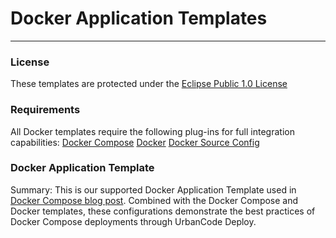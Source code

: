 # Docker Application Templates
---

### License
These templates are protected under the [Eclipse Public 1.0 License](http://www.eclipse.org/legal/epl-v10.html)

### Requirements
All Docker templates require the following  plug-ins for full integration capabilities:
[Docker Compose](https://developer.ibm.com/urbancode/plugin/docker-compose/)
[Docker](https://developer.ibm.com/urbancode/plugin/docker-2/)
[Docker Source Config](https://developer.ibm.com/urbancode/plugin/dockersourceconfig-ibmucd/)

### Docker Application Template
Summary: This is our supported Docker Application Template used in [Docker Compose blog post](https://developer.ibm.com/urbancode/2016/11/23/docker-compose-deployments-enterprise/). Combined with the Docker Compose and Docker templates, these configurations demonstrate the best practices of Docker Compose deployments through UrbanCode Deploy.
